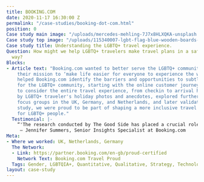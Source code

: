 ```yaml
---
title: BOOKING.COM
date: 2020-11-17 16:30:00 Z
permalink: "/case-studies/booking-dot-com.html"
position: 0
Case study main image: "/uploads/mercedes-mehling-7J7x8HLXQKA-unsplash.jpg"
Case study top image: "/uploads/115340007-lgbt-flag-blue-wooden-boards-c.jpeg"
Case study title: Understanding the LGBTQ+ travel experience.
Question: How might we help LGBTQ+ travelers make travel plans in a safe and welcoming
  way?
Blocks:
- Article text: "Booking.com wanted to better serve the LGBTQ+ community as part of
    their mission to ‘make life easier for everyone to experience the world’. \n\nWe
    helped Booking.com identify the barriers and opportunities to subtly improve travel
    for the LGBTQ+ community, starting with the online customer journey and progressing
    to consider the entire travel experience, from checkin to arrival home. \n\nInspired
    by LGBTQ+ traveler's holiday photos and anecdotes, explored further qualitative
    focus groups in the UK, Germany, and Netherlands, and later validated in a quantitative
    study, we were proud to be part of shaping a more inclusive travel experience
    for LGBTQ+ people."
  Testimonial: |-
    “'The research conducted by The Good Side has placed a crucial role in guiding Booking.com's strategy and communication to better support the LGBTQ+ travel community and put our company mission into practise in a real and practical way. They approached the project with sensitivity towards the audience and a real understanding of our business needs. Our final report was not only actionable but genuinely impactful in the mind's of my stakeholders - months later I still have them quoting back lines to me. Thank you to the team for your highly valued contribution to this important workstream"
     — Jennifer Summers, Senior Insights Specialist at Booking.com
Meta:
- Where we worked: UK, Netherlands, Germany
  The Network:
  - Link: https://partner.booking.com/en-gb/proud-certified
    Network Text: Booking.com Travel Proud
  Tags: Gender, LGBTQIA+, Quantitative, Qualitative, Strategy, Technology
layout: case-study
---
```



